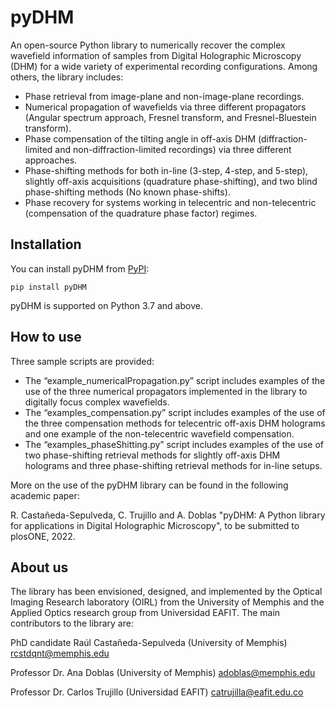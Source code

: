 pyDHM
=============

An open-source Python library to numerically recover the complex wavefield information of samples from Digital Holographic Microscopy (DHM) for a wide variety of experimental recording configurations. Among others, the library includes:

- Phase retrieval from image-plane and non-image-plane recordings.
- Numerical propagation of wavefields via three different propagators (Angular spectrum approach, Fresnel transform, and Fresnel-Bluestein transform).
- Phase compensation of the tilting angle in off-axis DHM (diffraction-limited and non-diffraction-limited recordings) via three different approaches.
- Phase-shifting methods for both in-line (3-step, 4-step, and 5-step), slightly off-axis acquisitions (quadrature phase-shifting), and two blind phase-shifting methods (No known phase-shifts).
- Phase recovery for systems working in telecentric and non-telecentric (compensation of the quadrature phase factor) regimes.

## Installation

You can install pyDHM from [PyPI](https://pypi.org/project/pyDHM/):

    pip install pyDHM

pyDHM is supported on Python 3.7 and above.

## How to use

Three sample scripts are provided:

- The “example_numericalPropagation.py” script includes examples of the use of the three numerical propagators implemented in the library to digitally focus complex wavefields.
- The “examples_compensation.py” script includes examples of the use of the three compensation methods for telecentric off-axis DHM holograms and one example of the non-telecentric wavefield compensation.
- The “examples_phaseShitting.py” script includes examples of the use of two phase-shifting retrieval methods for slightly off-axis DHM holograms and three phase-shifting retrieval methods for in-line setups.

More on the use of the pyDHM library can be found in the following academic paper:

R. Castañeda-Sepulveda, C. Trujillo and A. Doblas "pyDHM: A Python library for applications in Digital Holographic Microscopy", to be submitted to plosONE, 2022.

## About us

The library has been envisioned, designed, and implemented by the Optical Imaging Research laboratory (OIRL) from the University of Memphis and the Applied Optics research group from Universidad EAFIT. The main contributors to the library are:

PhD candidate Raúl Castañeda-Sepulveda (University of Memphis) rcstdqnt@memphis.edu

Professor Dr. Ana Doblas (University of Memphis) adoblas@memphis.edu

Professor Dr. Carlos Trujillo (Universidad EAFIT) catrujilla@eafit.edu.co
